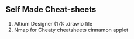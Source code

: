 ## Self Made Cheat-sheets

1. Altium Designer (17): .drawio file
2. Nmap for Cheaty cheatsheets cinnamon applet
